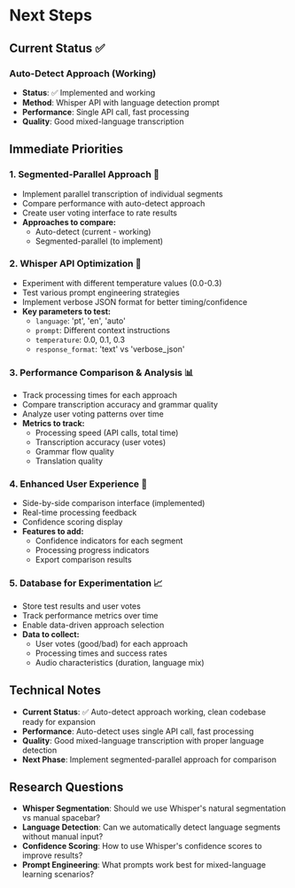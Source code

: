 # Next Steps

## Current Status ✅

### Auto-Detect Approach (Working)
- **Status**: ✅ Implemented and working
- **Method**: Whisper API with language detection prompt
- **Performance**: Single API call, fast processing
- **Quality**: Good mixed-language transcription

## Immediate Priorities

### 1. Segmented-Parallel Approach 🧪
- Implement parallel transcription of individual segments
- Compare performance with auto-detect approach
- Create user voting interface to rate results
- **Approaches to compare:**
  - Auto-detect (current - working)
  - Segmented-parallel (to implement)

### 2. Whisper API Optimization 🎯
- Experiment with different temperature values (0.0-0.3)
- Test various prompt engineering strategies
- Implement verbose JSON format for better timing/confidence
- **Key parameters to test:**
  - `language`: 'pt', 'en', 'auto'
  - `prompt`: Different context instructions
  - `temperature`: 0.0, 0.1, 0.3
  - `response_format`: 'text' vs 'verbose_json'

### 3. Performance Comparison & Analysis 📊
- Track processing times for each approach
- Compare transcription accuracy and grammar quality
- Analyze user voting patterns over time
- **Metrics to track:**
  - Processing speed (API calls, total time)
  - Transcription accuracy (user votes)
  - Grammar flow quality
  - Translation quality

### 4. Enhanced User Experience 🎨
- Side-by-side comparison interface (implemented)
- Real-time processing feedback
- Confidence scoring display
- **Features to add:**
  - Confidence indicators for each segment
  - Processing progress indicators
  - Export comparison results

### 5. Database for Experimentation 📈
- Store test results and user votes
- Track performance metrics over time
- Enable data-driven approach selection
- **Data to collect:**
  - User votes (good/bad) for each approach
  - Processing times and success rates
  - Audio characteristics (duration, language mix)

## Technical Notes
- **Current Status**: ✅ Auto-detect approach working, clean codebase ready for expansion
- **Performance**: Auto-detect uses single API call, fast processing
- **Quality**: Good mixed-language transcription with proper language detection
- **Next Phase**: Implement segmented-parallel approach for comparison

## Research Questions
- **Whisper Segmentation**: Should we use Whisper's natural segmentation vs manual spacebar?
- **Language Detection**: Can we automatically detect language segments without manual input?
- **Confidence Scoring**: How to use Whisper's confidence scores to improve results?
- **Prompt Engineering**: What prompts work best for mixed-language learning scenarios?
